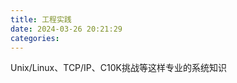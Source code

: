 ```yaml
---
title: 工程实践
date: 2024-03-26 20:21:29
categories:
---
```


Unix/Linux、TCP/IP、C10K挑战等这样专业的系统知识



<!-- more -->
